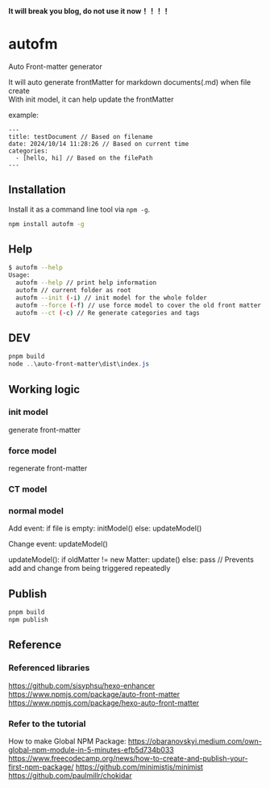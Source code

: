 **It will break you blog, do not use it now！！！！**  

# autofm
Auto Front-matter generator

It will auto generate frontMatter for markdown documents(.md) when file create  
With init model, it can help update the frontMatter

example:
```
---
title: testDocument // Based on filename
date: 2024/10/14 11:28:26 // Based on current time
categories:
  - [hello, hi] // Based on the filePath
---
```

## Installation

Install it as a command line tool via `npm -g`.

```sh
npm install autofm -g

```

## Help

```sh
$ autofm --help
Usage:
  autofm --help // print help information
  autofm // current folder as root
  autofm --init (-i) // init model for the whole folder
  autofm --force (-f) // use force model to cover the old front matter
  autofm --ct (-c) // Re generate categories and tags
```

## DEV
```powershell
pnpm build
node ..\auto-front-matter\dist\index.js 
```


## Working logic
### init model
generate front-matter

### force model
regenerate front-matter

### CT model


### normal model
Add event: 
if file is empty:
initModel()
else:
updateModel()

Change event:
updateModel()

updateModel():
if oldMatter != new Matter:
update()
else:
pass // Prevents add and change from being triggered repeatedly

## Publish 
```powershell
pnpm build
npm publish
```

## Reference
### Referenced libraries
https://github.com/sisyphsu/hexo-enhancer
https://www.npmjs.com/package/auto-front-matter
https://www.npmjs.com/package/hexo-auto-front-matter

### Refer to the tutorial
How to make Global NPM Package: https://obaranovskyi.medium.com/own-global-npm-module-in-5-minutes-efb5d734b033
https://www.freecodecamp.org/news/how-to-create-and-publish-your-first-npm-package/
https://github.com/minimistjs/minimist
https://github.com/paulmillr/chokidar